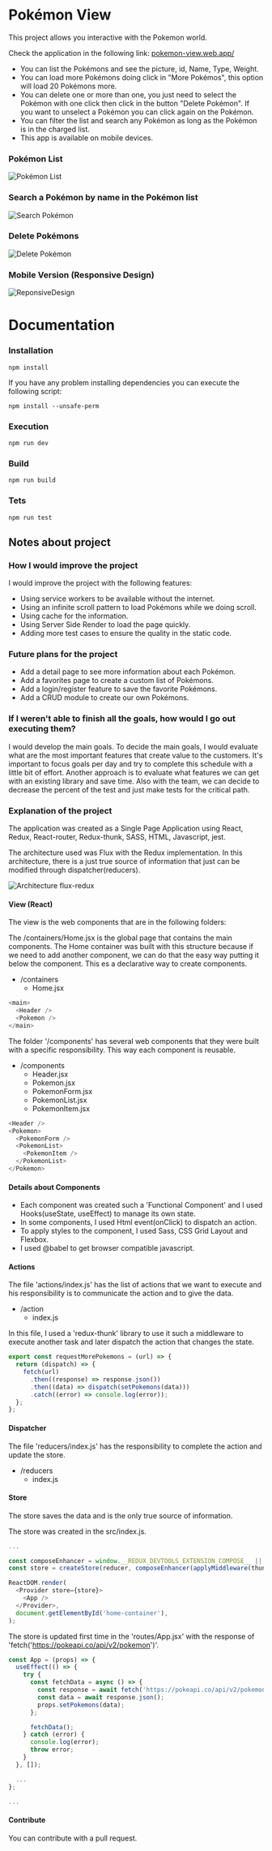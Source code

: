 # Pokémon View
This project allows you interactive with the Pokemon world.

Check the application in the following link:
[pokemon-view.web.app/](https://pokemon-view.web.app/)

* You can list the Pokémons and see the picture, id, Name, Type, Weight.
* You can load more Pokémons doing click in "More Pokémos", this option will load 20 Pokémons more.
* You can delete one or more than one, you just need to select the Pokémon with one click then click in the button "Delete Pokémon". If you want to unselect a Pokémon you can click again on the Pokémon.
* You can filter the list and search any Pokémon as long as the Pokémon is in the charged list.
* This app is available on mobile devices.

### Pokémon List
![Pokémon List](https://pokemon-view.s3-us-west-1.amazonaws.com/PokemonPage1.png)

### Search a Pokémon by name in the Pokémon list
![Search Pokémon](https://pokemon-view.s3-us-west-1.amazonaws.com/PokemonPage2.png)

### Delete Pokémons
![Delete Pokémon](https://pokemon-view.s3-us-west-1.amazonaws.com/DeletePokemonPage.png)

### Mobile Version (Responsive Design)
![ReponsiveDesign](https://pokemon-view.s3-us-west-1.amazonaws.com/ResponsivePokemonPage.png)

# Documentation 

### Installation

```
npm install
```

If you have any problem installing dependencies you can execute the following script:

```
npm install --unsafe-perm
```

### Execution

```
npm run dev
```

### Build

```
npm run build
```

### Tets

```
npm run test
```

## Notes about project

### How I would improve the project

I would improve the project with the following features:

* Using service workers to be available without the internet.
* Using an infinite scroll pattern to load Pokémons while we doing scroll.
* Using cache for the information.
* Using Server Side Render to load the page quickly.
* Adding more test cases to ensure the quality in the static code.

### Future plans for the project

* Add a detail page to see more information about each Pokémon.
* Add a favorites page to create a custom list of Pokémons.
* Add a login/register feature to save the favorite Pokémons.
* Add a CRUD module to create  our own Pokémons.

### If I weren't able to finish all the goals, how would I go out executing them?

I would develop the main goals. To decide the main goals, I would evaluate what are the most important features that create value to the customers. It's important to focus goals per day and try to complete this schedule with a little bit of effort. Another approach is to evaluate what features we can get with an existing library and save time. Also with the team, we can decide to decrease the percent of the test and just make tests for the critical path.

### Explanation of the project

The application was created as a Single Page Application using React, Redux, React-router, Redux-thunk, SASS, HTML, Javascript, jest.

The architecture used was Flux with the Redux implementation. In this architecture, there is a just true source of information that just can be modified through dispatcher(reducers).

![Architecture flux-redux](https://pokemon-view.s3-us-west-1.amazonaws.com/ArchitectureFlux.png)

#### View (React)
The view is the web components that are in the following folders:

The /containers/Home.jsx is the global page that contains the main components. The Home container was built with this structure because if we need to add another component, we can do that the easy way putting it below the <Pokemon /> component. This es a declarative way to create components.

* /containers
  - Home.jsx

```javascript
<main>
  <Header />
  <Pokemon />
</main>
```

The folder '/components'  has several web components that they were built with a specific responsibility. This way each component is reusable.

* /components
  - Header.jsx
  - Pokemon.jsx
  - PokemonForm.jsx
  - PokemonList.jsx
  - PokemonItem.jsx

```javascript
<Header />
<Pokemon>
  <PokemonForm />
  <PokemonList>
    <PokemonItem />
  </PokemonList>
</Pokemon>
```

#### Details about Components
* Each component was created such a 'Functional Component' and I used Hooks(useState, useEffect) to manage its own state.
* In some components, I used Html event(onClick) to dispatch an action. 
* To apply styles to the component, I used Sass, CSS Grid Layout and Flexbox.
* I used @babel to get browser compatible javascript. 

#### Actions

The file 'actions/index.js' has the list of actions that we want to execute and his responsibility is to communicate the action and to give the data.

* /action
  - index.js

In this file, I used a 'redux-thunk' library to use it such a middleware to execute another task and later dispatch the action that changes the state.

```javascript
export const requestMorePokemons = (url) => {
  return (dispatch) => {
    fetch(url)
      .then((response) => response.json())
      .then((data) => dispatch(setPokemons(data)))
      .catch((error) => console.log(error));
  };
};
```

#### Dispatcher

The file 'reducers/index.js' has the responsibility to complete the action and update the store.

* /reducers
  - index.js

#### Store

The store saves the data and is the only true source of information.

The store was created in the src/index.js.

```javascript
...

const composeEnhancer = window.__REDUX_DEVTOOLS_EXTENSION_COMPOSE__ || compose;
const store = createStore(reducer, composeEnhancer(applyMiddleware(thunk)));

ReactDOM.render(
  <Provider store={store}>
    <App />
  </Provider>,
  document.getElementById('home-container'),
);
```

The store is updated first time in the 'routes/App.jsx' with the response of 'fetch('https://pokeapi.co/api/v2/pokemon')'.

```javascript
const App = (props) => {
  useEffect(() => {
    try {
      const fetchData = async () => {
        const response = await fetch('https://pokeapi.co/api/v2/pokemon');
        const data = await response.json();
        props.setPokemons(data);
      };

      fetchData();
    } catch (error) {
      console.log(error);
      throw error;
    }
  }, []);

  ...
};

...
```

#### Contribute

You can contribute with a pull request.